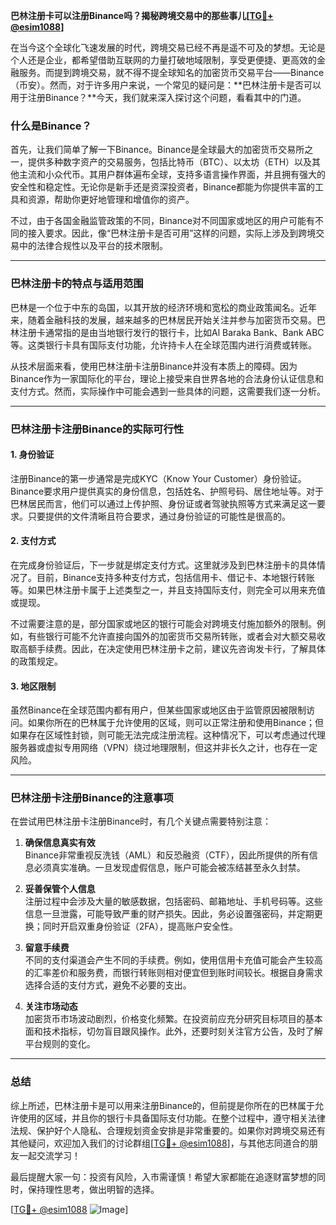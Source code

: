 **巴林注册卡可以注册Binance吗？揭秘跨境交易中的那些事儿[[TG💪+ @esim1088](https://t.me/s/esim1088)]**

在当今这个全球化飞速发展的时代，跨境交易已经不再是遥不可及的梦想。无论是个人还是企业，都希望借助互联网的力量打破地域限制，享受更便捷、更高效的金融服务。而提到跨境交易，就不得不提全球知名的加密货币交易平台——Binance（币安）。然而，对于许多用户来说，一个常见的疑问是：**巴林注册卡是否可以用于注册Binance？**今天，我们就来深入探讨这个问题，看看其中的门道。

### 什么是Binance？

首先，让我们简单了解一下Binance。Binance是全球最大的加密货币交易所之一，提供多种数字资产的交易服务，包括比特币（BTC）、以太坊（ETH）以及其他主流和小众代币。其用户群体遍布全球，支持多语言操作界面，并且拥有强大的安全性和稳定性。无论你是新手还是资深投资者，Binance都能为你提供丰富的工具和资源，帮助你更好地管理和增值你的资产。

不过，由于各国金融监管政策的不同，Binance对不同国家或地区的用户可能有不同的接入要求。因此，像“巴林注册卡是否可用”这样的问题，实际上涉及到跨境交易中的法律合规性以及平台的技术限制。

---

### 巴林注册卡的特点与适用范围

巴林是一个位于中东的岛国，以其开放的经济环境和宽松的商业政策闻名。近年来，随着金融科技的发展，越来越多的巴林居民开始关注并参与加密货币交易。巴林注册卡通常指的是由当地银行发行的银行卡，比如Al Baraka Bank、Bank ABC等。这类银行卡具有国际支付功能，允许持卡人在全球范围内进行消费或转账。

从技术层面来看，使用巴林注册卡注册Binance并没有本质上的障碍。因为Binance作为一家国际化的平台，理论上接受来自世界各地的合法身份认证信息和支付方式。然而，实际操作中可能会遇到一些具体的问题，这需要我们逐一分析。

---

### 巴林注册卡注册Binance的实际可行性

#### 1. **身份验证**
注册Binance的第一步通常是完成KYC（Know Your Customer）身份验证。Binance要求用户提供真实的身份信息，包括姓名、护照号码、居住地址等。对于巴林居民而言，他们可以通过上传护照、身份证或者驾驶执照等方式来满足这一要求。只要提供的文件清晰且符合要求，通过身份验证的可能性是很高的。

#### 2. **支付方式**
在完成身份验证后，下一步就是绑定支付方式。这里就涉及到巴林注册卡的具体情况了。目前，Binance支持多种支付方式，包括信用卡、借记卡、本地银行转账等。如果巴林注册卡属于上述类型之一，并且支持国际支付，则完全可以用来充值或提现。

不过需要注意的是，部分国家或地区的银行可能会对跨境支付施加额外的限制。例如，有些银行可能不允许直接向国外的加密货币交易所转账，或者会对大额交易收取高额手续费。因此，在决定使用巴林注册卡之前，建议先咨询发卡行，了解具体的政策规定。

#### 3. **地区限制**
虽然Binance在全球范围内都有用户，但某些国家或地区由于监管原因被限制访问。如果你所在的巴林属于允许使用的区域，则可以正常注册和使用Binance；但如果存在区域性封锁，则可能无法完成注册流程。这种情况下，可以考虑通过代理服务器或虚拟专用网络（VPN）绕过地理限制，但这并非长久之计，也存在一定风险。

---

### 巴林注册卡注册Binance的注意事项

在尝试用巴林注册卡注册Binance时，有几个关键点需要特别注意：

1. **确保信息真实有效**  
   Binance非常重视反洗钱（AML）和反恐融资（CTF），因此所提供的所有信息必须真实准确。一旦发现虚假信息，账户可能会被冻结甚至永久封禁。

2. **妥善保管个人信息**  
   注册过程中会涉及大量的敏感数据，包括密码、邮箱地址、手机号码等。这些信息一旦泄露，可能导致严重的财产损失。因此，务必设置强密码，并定期更换；同时开启双重身份验证（2FA），提高账户安全性。

3. **留意手续费**  
   不同的支付渠道会产生不同的手续费。例如，使用信用卡充值可能会产生较高的汇率差价和服务费，而银行转账则相对便宜但到账时间较长。根据自身需求选择合适的支付方式，避免不必要的支出。

4. **关注市场动态**  
   加密货币市场波动剧烈，价格变化频繁。在投资前应充分研究目标项目的基本面和技术指标，切勿盲目跟风操作。此外，还要时刻关注官方公告，及时了解平台规则的变化。

---

### 总结

综上所述，巴林注册卡是可以用来注册Binance的，但前提是你所在的巴林属于允许使用的区域，并且你的银行卡具备国际支付功能。在整个过程中，遵守相关法律法规、保护好个人隐私、合理规划资金安排是非常重要的。如果你对跨境交易还有其他疑问，欢迎加入我们的讨论群组[[TG💪+ @esim1088](https://t.me/s/esim1088)]，与其他志同道合的朋友一起交流学习！

最后提醒大家一句：投资有风险，入市需谨慎！希望大家都能在追逐财富梦想的同时，保持理性思考，做出明智的选择。

[[TG💪+ @esim1088](https://t.me/s/esim1088) ![Image](https://i.postimg.cc/4NQfJmqS/Snipaste-2025-05-13-00-14-12.png)]
